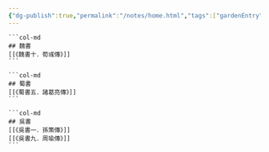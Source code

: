 ```yaml
---
{"dg-publish":true,"permalink":"/notes/home.html","tags":["gardenEntry"]}
---
```



````col 
```col-md 
## 魏書 
[[《魏書十．荀彧傳》]]
``` 

```col-md 
## 蜀書 
[[《蜀書五．諸葛亮傳》]]
``` 

```col-md 
## 吳書
[[《吳書一．孫策傳》]]
[[《吳書九．周瑜傳》]]
``` 
````
